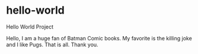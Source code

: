 # hello-world
Hello World Project


Hello, I am a huge fan of Batman Comic books. My favorite is the killing joke and I like Pugs. 
That is all. Thank you.
